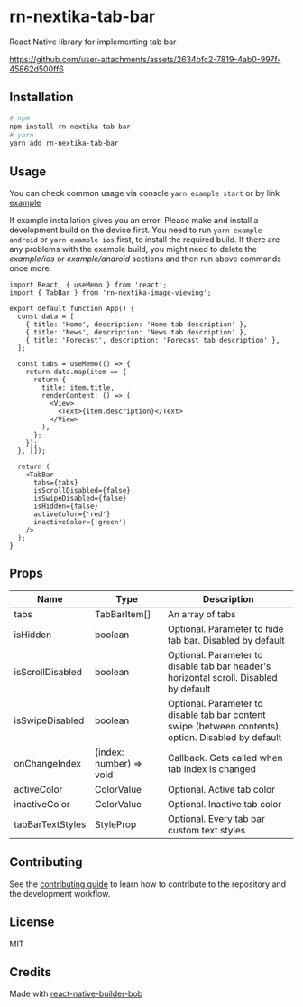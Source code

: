 # rn-nextika-tab-bar

React Native library for implementing tab bar

https://github.com/user-attachments/assets/2634bfc2-7819-4ab0-997f-45862d500ff6

## Installation

  ```sh
# npm
npm install rn-nextika-tab-bar
# yarn
yarn add rn-nextika-tab-bar
```

## Usage
You can check common usage via console `yarn example start` or by link [example](./example/src/components/Content.tsx)

If example installation gives you an error: Please make and install a development build on the device first.
You need to run `yarn example android` or `yarn example ios` first, to install the required build.
If there are any problems with the example build, you might need to delete the *example/ios* or *example/android*
sections and then run above commands once more.

```tsx
import React, { useMemo } from 'react';
import { TabBar } from 'rn-nextika-image-viewing';

export default function App() {
  const data = [
    { title: 'Home', description: 'Home tab description' },
    { title: 'News', description: 'News tab description' },
    { title: 'Forecast', description: 'Forecast tab description' },
  ];

  const tabs = useMemo(() => {
    return data.map(item => {
      return {
        title: item.title,
        renderContent: () => (
          <View>
            <Text>{item.description}</Text>
          </View>
        ),
      };
    });
  }, []);

  return (
    <TabBar
      tabs={tabs}
      isScrollDisabled={false}
      isSwipeDisabled={false}
      isHidden={false}
      activeColor={'red'}
      inactiveColor={'green'}
    />
  );
}
```

## Props

| Name                 | Type                     | Description                                                                                         |
|----------------------|--------------------------|-----------------------------------------------------------------------------------------------------|
| tabs                 | TabBarItem[]             | An array of tabs                                                                                    |
| isHidden             | boolean                  | Optional. Parameter to hide tab bar. Disabled by default                                            |
| isScrollDisabled     | boolean                  | Optional. Parameter to disable tab bar header's horizontal scroll. Disabled by default              |
| isSwipeDisabled      | boolean                  | Optional. Parameter to disable tab bar content swipe (between contents) option. Disabled by default |                                                                                                    |
| onChangeIndex        | (index: number) => void  | Callback. Gets called when tab index is changed                                                     |                                                                                                    |
| activeColor          | ColorValue               | Optional. Active tab color                                                                          |                                                                                                    |
| inactiveColor        | ColorValue               | Optional. Inactive tab color                                                                        |                                                                                                    |
| tabBarTextStyles     | StyleProp<TextStyle>     | Optional. Every tab bar custom text styles                                                          |                                                                                                    |

## Contributing

See the [contributing guide](CONTRIBUTING.md) to learn how to contribute to the repository and the development workflow.

## License

MIT

## Credits

Made with [react-native-builder-bob](https://github.com/callstack/react-native-builder-bob)
